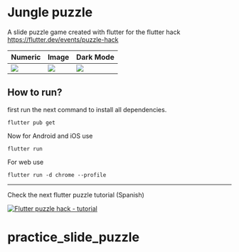 # Jungle puzzle

A slide puzzle game created with flutter for the flutter hack https://flutter.dev/events/puzzle-hack


| Numeric | Image          | Dark Mode |
|--------|----------------|----|
| ![](https://user-images.githubusercontent.com/15864336/152590496-b3f52cf5-f151-402d-9c99-89521cd2067b.png)  | ![](https://user-images.githubusercontent.com/15864336/152590537-57dc231e-ce73-4802-a16c-7364d6caea85.png) |![](https://user-images.githubusercontent.com/15864336/152590811-0b5a24c7-cd03-48ab-abb1-5a2000079b5f.png)

## How to run?

first run the next command to install all dependencies.
```shell
flutter pub get
```

Now for Android and iOS use
```shell
flutter run
```

For web use
```shell
flutter run -d chrome --profile    
```




---
Check the next flutter puzzle tutorial (Spanish)

[![Flutter puzzle hack - tutorial](https://img.youtube.com/vi/DEDO1yHXKHY/0.jpg)](https://www.youtube.com/watch?v=DEDO1yHXKHY "Flutter puzzle hack - tutorial")

# practice_slide_puzzle

